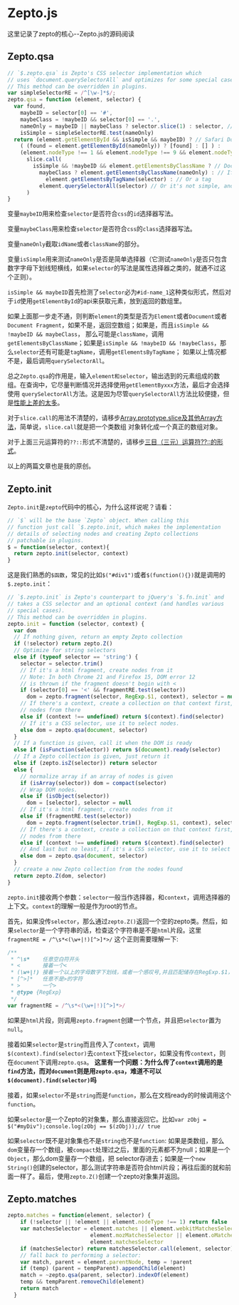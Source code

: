 # Zepto.js
这里记录了zepto的核心--Zepto.js的源码阅读

## Zepto.qsa
```javascript
// `$.zepto.qsa` is Zepto's CSS selector implementation which
// uses `document.querySelectorAll` and optimizes for some special cases, like `#id`.
// This method can be overridden in plugins.
var simpleSelectorRE = /^[\w-]*$/;
zepto.qsa = function (element, selector) {
  var found,
    maybeID = selector[0] == '#',
    maybeClass = !maybeID && selector[0] == '.',
    nameOnly = maybeID || maybeClass ? selector.slice(1) : selector, // Ensure that a 1 char tag name still gets checked
    isSimple = simpleSelectorRE.test(nameOnly)
  return (element.getElementById && isSimple && maybeID) ? // Safari DocumentFragment doesn't have getElementById
    ( (found = element.getElementById(nameOnly)) ? [found] : [] ) :
    (element.nodeType !== 1 && element.nodeType !== 9 && element.nodeType !== 11) ? [] :
      slice.call(
        isSimple && !maybeID && element.getElementsByClassName ? // DocumentFragment doesn't have getElementsByClassName/TagName
          maybeClass ? element.getElementsByClassName(nameOnly) : // If it's simple, it could be a class
            element.getElementsByTagName(selector) : // Or a tag
          element.querySelectorAll(selector) // Or it's not simple, and we need to query all
      )
}
```
变量`maybeID`用来检查`selector`是否符合`css`的`id`选择器写法。

变量`maybeClass`用来检查`selector`是否符合`css`的`class`选择器写法。

变量`nameOnly`截取`idName`或者`className`的部分。

变量`isSimple`用来测试`nameOnly`是否是简单选择器（它测试`nameOnly`是否只包含数字字母下划线短横线，如果`selector`的写法是属性选择器之类的，就通不过这个正则）。

`isSimple && maybeID`首先检测了`selector`必为`#id-name_1`这种类似形式，然后对于`id`使用`getElementById`的api来获取元素，放到返回的数组里。

如果上面那一步走不通，则判断`element`的类型是否为`Element`或者`Document`或者`Document Fragment`，如果不是，返回空数组；如果是，而且`isSimple && !maybeID && maybeClass`，
那么可能是`className`，调用`getElementsByClassName`；如果是`isSimple && !maybeID && !maybeClass`，那么`selector`还有可能是`tagName`，调用`getElementsByTagName`；
如果以上情况都不是，最后调用`querySelectorAll`。

总之`Zepto.qsa`的作用是，输入`element和selector`，输出选到的元素组成的数组。在查询中，它尽量判断情况并选择使用`getElementByxxx`方法，最后才会选择使用
`querySelectorAll`方法。这是因为尽管`querySelectorAll`方法比较便捷，但是[性能上差的太多](https://www.zhihu.com/question/24702250/answer/29162146)。

对于`slice.call`的用法不清楚的，请移步[Array.prototype.slice及其他Array方法](https://segmentfault.com/a/1190000008940666)，简单说，`slice.call`就是把一个类数组
对象转化成一个真正的数组对象。

对于上面三元运算符的`??::`形式不清楚的，请移步[三目（三元）运算符??::的形式](https://segmentfault.com/a/1190000008939524)。

以上的两篇文章也是我的原创。
## Zepto.init
`Zepto.init`是`zepto`代码中的核心，为什么这样说呢？请看：
```javascript
// `$` will be the base `Zepto` object. When calling this
// function just call `$.zepto.init, which makes the implementation
// details of selecting nodes and creating Zepto collections
// patchable in plugins.
$ = function(selector, context){
  return zepto.init(selector, context)
}
```
这是我们熟悉的`$函数`，常见的比如`$("#div1")`或者`$(function(){})`就是调用的`$.zepto.init`：
```javascript
// `$.zepto.init` is Zepto's counterpart to jQuery's `$.fn.init` and
// takes a CSS selector and an optional context (and handles various
// special cases).
// This method can be overridden in plugins.
zepto.init = function (selector, context) {
  var dom
  // If nothing given, return an empty Zepto collection
  if (!selector) return zepto.Z()
  // Optimize for string selectors
  else if (typeof selector == 'string') {
    selector = selector.trim()
    // If it's a html fragment, create nodes from it
    // Note: In both Chrome 21 and Firefox 15, DOM error 12
    // is thrown if the fragment doesn't begin with <
    if (selector[0] == '<' && fragmentRE.test(selector))
      dom = zepto.fragment(selector, RegExp.$1, context), selector = null
    // If there's a context, create a collection on that context first, and select
    // nodes from there
    else if (context !== undefined) return $(context).find(selector)
    // If it's a CSS selector, use it to select nodes.
    else dom = zepto.qsa(document, selector)
  }
  // If a function is given, call it when the DOM is ready
  else if (isFunction(selector)) return $(document).ready(selector)
  // If a Zepto collection is given, just return it
  else if (zepto.isZ(selector)) return selector
  else {
    // normalize array if an array of nodes is given
    if (isArray(selector)) dom = compact(selector)
    // Wrap DOM nodes.
    else if (isObject(selector))
      dom = [selector], selector = null
    // If it's a html fragment, create nodes from it
    else if (fragmentRE.test(selector))
      dom = zepto.fragment(selector.trim(), RegExp.$1, context), selector = null
    // If there's a context, create a collection on that context first, and select
    // nodes from there
    else if (context !== undefined) return $(context).find(selector)
    // And last but no least, if it's a CSS selector, use it to select nodes.
    else dom = zepto.qsa(document, selector)
  }
  // create a new Zepto collection from the nodes found
  return zepto.Z(dom, selector)
}
```
`zepto.init`接收两个参数：`selector`一般当作选择器，和`context`，调用选择器的上下文。`context`的理解一般是作为root的节点。

首先，如果没传`selector`，那么通过`zepto.Z()`返回一个空的zepto类。然后，如果`selector`是一个字符串的话，检查这个字符串是不是`html`片段。这里`fragmentRE = /^\s*<(\w+|!)[^>]*>/`
这个正则需要理解一下:
```javascript
/**
 * ^\s*    任意空白符开头
 * <       接着一个<
 * (\w+|!) 接着一个以上的字母数字下划线，或者一个感叹号,并且匹配储存在RegExp.$1，换句话说，把tagName拿了出来.
 * [^>]*   任意不是>的字符
 * >       一个>
 * @type {RegExp}
 */
var fragmentRE = /^\s*<(\w+|!)[^>]*>/
```
如果是`html`片段，则调用`zepto.fragment`创建一个节点，并且把`selector`置为`null`。

接着如果`selector`是`string`而且传入了`context`，调用`$(context).find(selector)`去`context`下找`selector`，如果没有传`context`，则在`document`下调用`zepto.qsa`。
**这里有一个问题：为什么传了`context`调用的是`find`方法，而对`document`则是用`zepto.qsa`，难道不可以`$(document).find(selector)`吗**

接着，如果`selector`不是`string`而是`function`，那么在文档ready的时候调用这个`function`。

如果`selector`是一个Zepto的对象集，那么直接返回它。比如`var zObj = $("#myDiv");console.log(zObj == $(zObj));// true`

如果`selector`既不是对象集也不是`string`也不是`function`: 如果是类数组，那么`dom`变量存一个数组，被`compact`处理过之后，里面的元素都不为null；如果是一个`Object`，那么dom变量存一个数组，把
selector存进去；如果是一个`new String()`创建的selector，那么测试字符串是否符合html片段；再往后面的就和前面一样了。最后，使用`zepto.Z()`创建一个zepto对象集并返回。
## Zepto.matches
```javascript
zepto.matches = function(element, selector) {
    if (!selector || !element || element.nodeType !== 1) return false
    var matchesSelector = element.matches || element.webkitMatchesSelector ||
                          element.mozMatchesSelector || element.oMatchesSelector ||
                          element.matchesSelector
    if (matchesSelector) return matchesSelector.call(element, selector)
    // fall back to performing a selector:
    var match, parent = element.parentNode, temp = !parent
    if (temp) (parent = tempParent).appendChild(element)
    match = ~zepto.qsa(parent, selector).indexOf(element)
    temp && tempParent.removeChild(element)
    return match
  }
```
